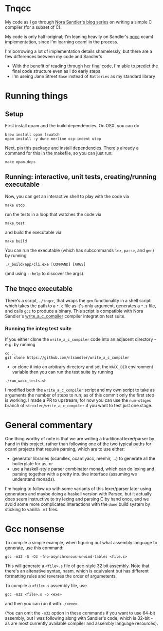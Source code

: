 # Tnqcc

My code as I go through
[Nora Sandler's blog series](https://norasandler.com/)
on writing a simple C compiler (for a subset of C).

My code is only half-original; I'm leaning heavily on
Sandler's [nqcc](https://github.com/nlsandler/nqcc)
ocaml implementation, since I'm learning ocaml in the
process.

I'm borrowing a lot of implementation details shamelessly,
but there are a few differences between my code and
Sandler's
 - With the benefit of reading through her final code,
   I'm able to predict the final code structure even
   as I do early steps
 - I'm useing Jane Street `Base` instead of `Batteries`
   as my standard library

# Running things

## Setup

First install opam and the build dependencies. On OSX, you
can do
```
brew install opam fswatch
opam install -y dune merline ocp-indent utop
```

Next, pin this package and install dependencies. There's
already a command for this in the makefile, so you can just run:
```
make opam-deps
```

## Running: interactive, unit tests, creating/running executable

Now, you can get an interactive shell to play with the code via
```
make utop
```
run the tests in a loop that watches the code via
```
make test
```
and build the executable via
```
make build
```

You can run the executable (which has subcommands `lex`, `parse`, and `gen`)
by running
```
./_build/app/cli.exe [COMMAND] [ARGS]
```
(and using `--help` to discover the args).

## The tnqcc executable

There's a script, `./tnqcc`, that wraps the `gen` functionality in a shell
script which takes the path to a `*.c` file as it's only argument, generates
a `*.s` file, and calls `gcc` to produce a binary. This script is compatible
with Nora Sandler's
[write_a_c_compiler](https://github.com/nlsandler/write_a_c_compiler)
compiler integration test suite.

### Running the integ test suite

If you either clone the `write_a_c_compiler` code into an adjacent directory -
e.g. by running
```
cd ..
git clone https://github.com/nlsandler/write_a_c_compiler
```
- or clone it into an arbitrary directory and set the `WACC_DIR` environment
variable then you can run the test suite by running
```
./run_wacc_tests.sh
```

I modified both the `write_a_c_compiler` script and my own script to take
as arguments the number of steps to run; as of this commit only the first
step is working. I made a PR to upstream; for now you can use the `num-stages`
branch of `stroxler/write_a_c_compiler` if you want to test just one stage.


# General commentary

One thing worthy of note is that we are writing a
traditional lexer/parser by hand in this project,
rather than following one of the two typical paths
for ocaml projects that require parsing, which are to
use either:
  - generator libraries (ocamllex, ocamlyacc, menhir, ...)
    to generate all the boilerplate for us, or
  - use a haskell-style parser combinator monad, which
    can do lexing and parsing together with a pretty
    intuitive interface (assuming we understand monads).

I'm hoping to follow up with some variants of this
lexer/parser later using generators and maybe doing
a haskell version with Parsec, but it actually does
seem instructive to try lexing and parsing C by hand
once, and we avoid some more complicated interactions
with the `dune` build system by sticking to vanilla
`.ml` files.

# Gcc nonsense

To compile a simple example, when figuring out what
assembly language to generate, use this command:
```
gcc -m32 -S -O3 -fno-asynchronous-unwind-tables <file.c>
```
This will generate a `<file>.s` file of gcc-style 32 bit
assembly. Note that there's an altenative syntax, nasm,
which is equivalent but has different formatting rules
and reverses the order of argumetents.

To compile a `<file>.s` assembly file, use
```
gcc -m32 <file>.s -o <exe>
```
and then you can run it with `./<exe>`.

(You can omit the `-m32` option in these commands if you want to use 64-bit
assembly, but I was following along with Sandler's code, which is 32-bit - as
are most currently available compiler and assembly language resources).

